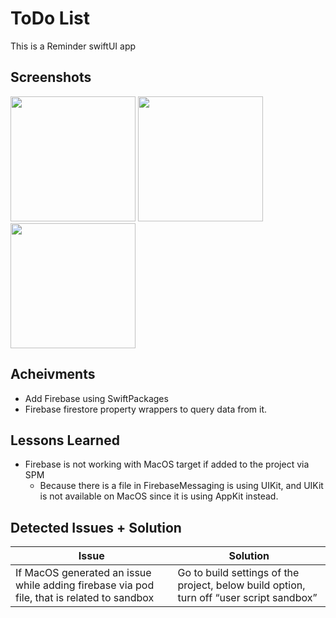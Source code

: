 
# ToDo List

This is a Reminder swiftUI app

## Screenshots

<img src="https://github.com/SalmaHKamal/SwiftUI-TodoList/assets/29051319/15b5d2b5-1520-41b4-9f25-cdaa7287c23e" width="200"> 
<img src="https://github.com/SalmaHKamal/SwiftUI-TodoList/assets/29051319/738b8725-52d0-4608-b97a-c13abe821c07" width="200"> 
<img src="https://github.com/SalmaHKamal/SwiftUI-TodoList/assets/29051319/2392469d-3931-49ea-a961-afa95086e0b5" width="200"> 

## Acheivments
- Add Firebase using SwiftPackages
- Firebase firestore property wrappers to query data from it.
## Lessons Learned

* Firebase is not working with MacOS target if added to the project via SPM
    - Because there is a file in FirebaseMessaging is using UIKit, and UIKit is not available on MacOS since it is using AppKit instead.
      
## Detected Issues + Solution

| Issue             | Solution                                                                |
| ----------------- | ------------------------------------------------------------------ |
|If MacOS generated an issue while adding firebase via pod file, that is related to sandbox| Go to build settings of the project, below build option, turn off “user script sandbox” |






